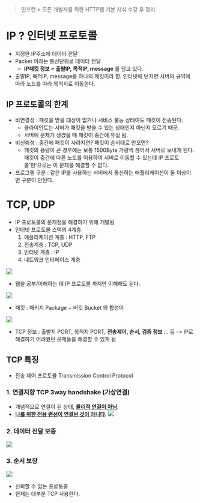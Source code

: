 > 인프런 > 모든 개발자를 위한 HTTP웹 기본 지식 수강 후 정리

# IP ? 인터넷 프로토콜
- 지정한 IP주소에 데이터 전달
- Packet 이라는 통신단위로 데이터 전달
	- **IP패킷 정보 = 출발IP, 목적IP, message** 를 담고 있다.
- 출발IP, 목적IP, message를 하나의 패킷이라 함. 인터넷에 던지면 서버의 규약에 따라 노드를 따라 목적지로 이동한다.

## IP 프로토콜의 한계
- 비연결성 : 패킷을 받을 대상이 없거나 서비스 불능 상태여도 패킷이 전송된다.
	- 클라이언트는 서버가 패킷을 받을 수 있는 상태인지 아닌지 모르기 때문.
	- 서버에 문제가 생겼을 때 패킷이 중간에 유실 됨.
- 비신뢰성 : 중간에 패킷이 사라지면? 패킷이 순서대로 안오면?
	- 패킷의 용량이 큰 경우에는 보통 1500Byte 가량씩 끊어서 서버로 보내게 된다.
	  패킷이 중간에 다른 노드를 이용하여 서버로 이동할 수 있는데 IP 프로토콜'만'으로는 이 문제를 해결할 수 없다.
- 프로그램 구분 : 같은 IP를 사용하는 서버에서 통신하는 애플리케이션이 둘 이상이면 구분이 안된다.

# TCP, UDP
- IP 프로토콜의 문제점을 해결하기 위해 개발됨
- 인터넷 프로토콜 스택의 4계층
	1. 애플리케이션 계층 : HTTP, FTP
	2. 전송계층 : TCP, UDP
	3. 인터넷 계층 : IP
	4. 네트워크 인터페이스 계층

![](https://i.imgur.com/2JI1ppA.png)
- 웹을 공부/이해하는 데 IP 프로토콜 까지만 이해해도 된다.

![](https://i.imgur.com/6xSTYCS.png)
- 패킷 : 패키지 Package + 버킷 Bucket 의 합성어

![](https://i.imgur.com/xzvE4Uj.png)
- TCP 정보 : 출발지 PORT, 목적지 PORT, **전송제어, 순서, 검증 정보** ... 등 -> IP로 해결하기 어려웠던 문제들을 해결할 수 있게 됨

## TCP 특징
- 전송 제어 프로토콜 Transmission Control Protocol
### 1. 연결지향 TCP 3way handshake (가상연결)
- 개념적으로 연결이 된 상태, **<u>물리적 연결이 아님</u>**.
- **<u>나를 위한 전용 랜선이 연결된 것이 아니다</u>**.
![](https://i.imgur.com/7mpzs99.png)

### 2. 데이터 전달 보증
![](https://i.imgur.com/6ZacwcH.png)

### 3. 순서 보장
![](https://i.imgur.com/jzLNhRW.png)
- 신뢰할 수 있는 프로토콜
- 현재는 대부분 TCP 사용한다.